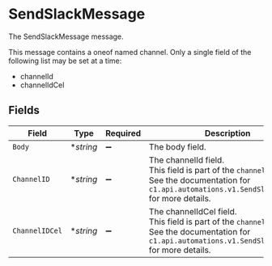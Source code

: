 # SendSlackMessage

The SendSlackMessage message.

This message contains a oneof named channel. Only a single field of the following list may be set at a time:
  - channelId
  - channelIdCel



## Fields

| Field                                                                                                                                                   | Type                                                                                                                                                    | Required                                                                                                                                                | Description                                                                                                                                             |
| ------------------------------------------------------------------------------------------------------------------------------------------------------- | ------------------------------------------------------------------------------------------------------------------------------------------------------- | ------------------------------------------------------------------------------------------------------------------------------------------------------- | ------------------------------------------------------------------------------------------------------------------------------------------------------- |
| `Body`                                                                                                                                                  | **string*                                                                                                                                               | :heavy_minus_sign:                                                                                                                                      | The body field.                                                                                                                                         |
| `ChannelID`                                                                                                                                             | **string*                                                                                                                                               | :heavy_minus_sign:                                                                                                                                      | The channelId field.<br/>This field is part of the `channel` oneof.<br/>See the documentation for `c1.api.automations.v1.SendSlackMessage` for more details. |
| `ChannelIDCel`                                                                                                                                          | **string*                                                                                                                                               | :heavy_minus_sign:                                                                                                                                      | The channelIdCel field.<br/>This field is part of the `channel` oneof.<br/>See the documentation for `c1.api.automations.v1.SendSlackMessage` for more details. |